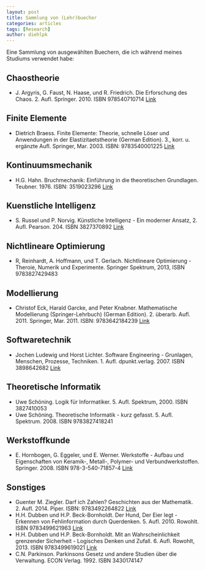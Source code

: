 ```yaml
---
layout: post
title: Sammlung von (Lehr)buecher
categories: articles
tags: [Research]
author: diehlpk
---
```

Eine Sammlung von ausgewählten Buechern, die ich während meines Studiums verwendet habe:

## Chaostheorie
* J. Argyris, G. Faust, N. Haase, und R. Friedrich. Die Erforschung des Chaos. 2. Aufl. Springer. 2010. ISBN 978540710714 [Link](http://www.springer.com/de/book/9783540710714)

## Finite Elemente
* Dietrich Braess. Finite Elemente: Theorie, schnelle Löser und Anwendungen in der Elastizitaetstheorie (German Edition). 3., korr. u. ergänzte
 Aufl. Springer, Mar. 2003. ISBN: 9783540001225 [Link](http://www.springer.com/de/book/9783642347962)

## Kontinuumsmechanik
* H.G. Hahn. Bruchmechanik: Einführung in die theoretischen Grundlagen. Teubner. 1976. ISBN: 3519023296 [Link](http://www.springer.com/de/book/9783827429483) 

## Kuenstliche Intelligenz
* S. Russel und P. Norvig. Künstliche Intelligenz - Ein moderner Ansatz, 2. Aufl. Pearson. 204. ISBN 3827370892 [Link](https://www.pearson-studium.de/kunstliche-intelligenz.html)

## Nichtlineare Optimierung
* R, Reinhardt, A. Hoffmann, und T. Gerlach. Nichtlineare Optimierung - Theroie, Numerik und Experimente. Springer Spektrum, 2013, ISBN 9783827429483

## Modellierung
* Christof Eck, Harald Garcke, and Peter Knabner. Mathematische Modellierung (Springer-Lehrbuch) (German Edition). 2. überarb. Aufl. 2011.
  Springer, Mar. 2011. ISBN: 9783642184239 [Link](http://www.springer.com/de/book/9783642184239)

## Softwaretechnik
* Jochen Ludewig und Horst Lichter. Software Engineering - Grunlagen, Menschen, Prozesse, Techniken. 1. Aufl. dpunkt.verlag. 2007. ISBN 3898642682 [Link](https://dpunkt.de/buecher/4439/software-engineering.html)

## Theoretische Informatik
* Uwe Schöning. Logik für Informatiker. 5. Aufl. Spektrum, 2000. ISBN 3827410053
* Uwe Schöning. Theoretische Informatik - kurz gefasst. 5. Aufl. Spektrum. 2008. ISBN 9783827418241 

## Werkstoffkunde
* E. Hornbogen, G. Eggeler, und E. Werner. Werkstoffe - Aufbau und Eigenschaften von Keramik-, Metall-, Polymer- und Verbundwerkstoffen. Springer. 2008. ISBN 978-3-540-71857-4 [Link](http://link.springer.com/book/10.1007/978-3-540-71858-1)

## Sonstiges
* Guenter M. Ziegler. Darf ich Zahlen? Geschichten aus der Mathematik. 2. Aufl. 2014. Piper. ISBN: 9783492264822 [Link](https://www.piper.de/buecher/darf-ich-zahlen-isbn-978-3-492-26482-2)
* H.H. Dubben und H.P. Beck-Bornholdt. Der Hund, Der Eier legt - Erkennen von Fehlinformation durch Querdenken. 5. Aufl. 2010. Rowohlt. ISBN 9783499621963 [Link](http://www.rowohlt.de/buch/Hans_Peter_Beck_Bornholdt_Der_Hund_der_Eier_legt.15062008.614884.html)
* H.H. Dubben und H.P. Beck-Bornholdt. Mit an Wahrscheinlichkeit grenzender Sicherheit - Logisches Denken und Zufall. 6. Aufl. Rowohlt, 2013. ISBN 9783499619021 [Link](http://www.rowohlt.de/taschenbuch/hans-hermann-dubben-mit-an-wahrscheinlichkeit-grenzender-sicherheit.html)
* C.N. Parkinson. Parkinsons Gesetz und andere Studien über die Verwaltung. ECON Verlag. 1992. ISBN 3430174147
